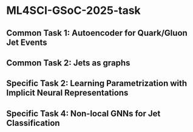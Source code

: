# ML4SCI-GSoC-2025-task

## Common Task 1: Autoencoder for Quark/Gluon Jet Events

## Common Task 2: Jets as graphs

## Specific Task 2: Learning Parametrization with Implicit Neural Representations

## Specific Task 4: Non-local GNNs for Jet Classification
